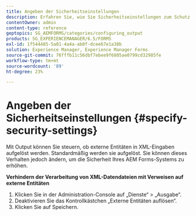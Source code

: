 ```yaml
---
title: Angeben der Sicherheitseinstellungen
description: Erfahren Sie, wie Sie Sicherheitseinstellungen zum Schutz von XML-Datendateien angeben. Die Sicherheitseinstellung steuert die externen Entitäten in XML-Eingaben.
contentOwner: admin
content-type: reference
geptopics: SG_AEMFORMS/categories/configuring_output
products: SG_EXPERIENCEMANAGER/6.5/FORMS
exl-id: 1f544485-5a01-4a4a-ab0f-dcee67e1a38b
solution: Experience Manager, Experience Manager Forms
source-git-commit: 76fffb11c56dbf7ebee9f6805ae0799cd32985fe
workflow-type: tm+mt
source-wordcount: '89'
ht-degree: 23%

---
```


# Angeben der Sicherheitseinstellungen {#specify-security-settings}

Mit Output können Sie steuern, ob externe Entitäten in XML-Eingaben aufgelöst werden. Standardmäßig werden sie aufgelöst. Sie können dieses Verhalten jedoch ändern, um die Sicherheit Ihres AEM Forms-Systems zu erhöhen.

**Verhindern der Verarbeitung von XML-Datendateien mit Verweisen auf externe Entitäten**

1. Klicken Sie in der Administration-Console auf „Dienste“ > „Ausgabe“.
1. Deaktivieren Sie das Kontrollkästchen „Externe Entitäten auflösen“.
1. Klicken Sie auf Speichern.
